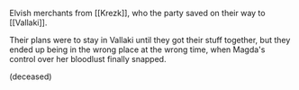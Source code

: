 Elvish merchants from [[Krezk]], who the party saved on their way to [[Vallaki]].

Their plans were to stay in Vallaki until they got their stuff together, but they ended up being in the wrong place at the wrong time, when Magda's control over her bloodlust finally snapped.

(deceased)